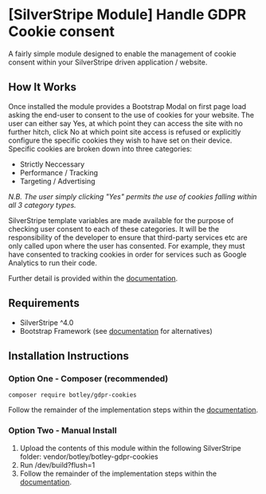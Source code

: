 # [SilverStripe Module] Handle GDPR Cookie consent

A fairly simple module designed to enable the management of cookie consent within your SilverStripe driven application / website. 

## How It Works

Once installed the module provides a Bootstrap Modal on first page load asking the end-user to consent to the use of cookies for your website. The user can either say Yes, at which point they can access the site with no further hitch, click No at which point site access is refused or explicitly configure the specific cookies they wish to have set on their device. Specific cookies are broken down into three categories:

- Strictly Neccessary
- Performance / Tracking
- Targeting / Advertising

*N.B. The user simply clicking "Yes" permits the use of cookies falling within all 3 category types.*

SilverStripe template variables are made available for the purpose of checking user consent to each of these categories. It will be the responsibility of the developer to ensure that third-party services etc are only called upon where the user has consented. For example, they must have consented to tracking cookies in order for services such as Google Analytics to run their code.

Further detail is provided within the [documentation](/docs/en).

## Requirements

- SilverStripe ^4.0
- Bootstrap Framework (see [documentation](/docs/en) for alternatives)

## Installation Instructions

### Option One - Composer (recommended)

```
composer require botley/gdpr-cookies
```

Follow the remainder of the implementation steps within the [documentation](/docs/en).

### Option Two - Manual Install 

1. Upload the contents of this module within the following SilverStripe folder: vendor/botley/botley-gdpr-cookies
2. Run /dev/build?flush=1
3. Follow the remainder of the implementation steps within the [documentation](/docs/en).


